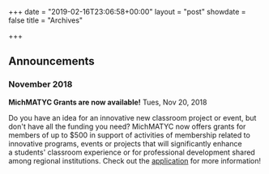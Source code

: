 +++
date = "2019-02-16T23:06:58+00:00"
layout = "post"
showdate = false
title = "Archives"

+++

## Announcements

### November 2018

**MichMATYC Grants are now available!**
Tues, Nov 20, 2018

Do you have an idea for an innovative new classroom project or event, but don't have all the funding you need? MichMATYC now offers grants for members of up to $500 in support of activities of membership related to innovative programs, events or projects that will significantly enhance a students' classroom experience or for professional development shared among regional institutions. Check out the [application](https://bit.ly/michmatycgrants) for more information!
